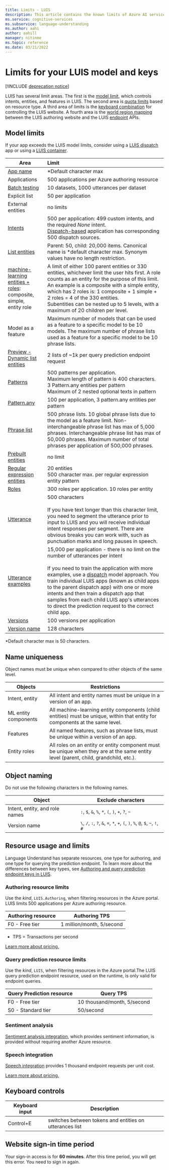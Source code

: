 ```yaml
---
title: Limits - LUIS
description: This article contains the known limits of Azure AI services Language Understanding (LUIS). LUIS has several limits areas. Model limit controls intents, entities, and features in LUIS. Quota limits based on key type. Keyboard combination controls the LUIS website.
ms.service: cognitive-services
ms.subservice: language-understanding
ms.author: aahi
author: aahill
manager: nitinme
ms.topic: reference
ms.date: 03/21/2022
---
```


# Limits for your LUIS model and keys

[!INCLUDE [deprecation notice](./includes/deprecation-notice.md)]


LUIS has several limit areas. The first is the [model limit](#model-limits), which controls intents, entities, and features in LUIS. The second area is [quota limits](#resource-usage-and-limits) based on resource type. A third area of limits is the [keyboard combination](#keyboard-controls) for controlling the LUIS website. A fourth area is the [world region mapping](luis-reference-regions.md) between the LUIS authoring website and the LUIS [endpoint](luis-glossary.md#endpoint) APIs.

## Model limits

If your app exceeds the LUIS model limits, consider using a [LUIS dispatch](luis-concept-enterprise.md#dispatch-tool-and-model) app or using a [LUIS container](luis-container-howto.md).

| Area | Limit |
| --- |:--- |
| [App name][luis-get-started-create-app] | \*Default character max |
| Applications | 500 applications per Azure authoring resource |
| [Batch testing][batch-testing] | 10 datasets, 1000 utterances per dataset |
| Explicit list | 50 per application |
| External entities | no limits |
| [Intents][intents] | 500 per application: 499 custom intents, and the required _None_ intent.<br>[Dispatch-based](https://aka.ms/dispatch-tool) application has corresponding 500 dispatch sources. |
| [List entities](concepts/entities.md) | Parent: 50, child: 20,000 items. Canonical name is \*default character max. Synonym values have no length restriction. |
| [machine-learning entities + roles](concepts/entities.md):<br> composite,<br>simple,<br>entity role | A limit of either 100 parent entities or 330 entities, whichever limit the user hits first. A role counts as an entity for the purpose of this limit. An example is a composite with a simple entity, which has 2 roles is: 1 composite + 1 simple + 2 roles = 4 of the 330 entities.<br>Subentities can be nested up to 5 levels, with a maximum of 20 children per level. |
| Model as a feature | Maximum number of models that can be used as a feature to a specific model to be 10 models. The maximum number of phrase lists used as a feature for a specific model to be 10 phrase lists. |
| [Preview - Dynamic list entities](./luis-migration-api-v3.md) | 2 lists of \~1k per query prediction endpoint request |
| [Patterns](luis-concept-patterns.md) | 500 patterns per application.<br>Maximum length of pattern is 400 characters.<br>3 Pattern.any entities per pattern<br>Maximum of 2 nested optional texts in pattern |
| [Pattern.any](concepts/entities.md) | 100 per application, 3 pattern.any entities per pattern |
| [Phrase list][phrase-list] | 500 phrase lists. 10 global phrase lists due to the model as a feature limit. Non-interchangeable phrase list has max of 5,000 phrases. Interchangeable phrase list has max of 50,000 phrases. Maximum number of total phrases per application  of 500,000 phrases. |
| [Prebuilt entities](./howto-add-prebuilt-models.md) | no limit |
| [Regular expression entities](concepts/entities.md) | 20 entities<br>500 character max. per regular expression entity pattern |
| [Roles](concepts/entities.md) | 300 roles per application. 10 roles per entity |
| [Utterance][utterances] | 500 characters<br><br>If you have text longer than this character limit, you need to segment the utterance prior to input to LUIS and you will receive individual intent responses per segment. There are obvious breaks you can work with, such as punctuation marks and long pauses in speech. |
| [Utterance examples][utterances] | 15,000 per application - there is no limit on the number of utterances per intent<br><br>If you need to train the application with more examples, use a [dispatch](https://github.com/Microsoft/botbuilder-tools/tree/master/packages/Dispatch) model approach. You train individual LUIS apps (known as child apps to the parent dispatch app) with one or more intents and then train a dispatch app that samples from each child LUIS app's utterances to direct the prediction request to the correct child app. |
| [Versions](./luis-concept-app-iteration.md) | 100 versions per application |
| [Version name][luis-how-to-manage-versions] | 128 characters |

\*Default character max is 50 characters.

## Name uniqueness

Object names must be unique when compared to other objects of the same level.

| Objects | Restrictions |
| --- | --- |
| Intent, entity | All intent and entity names must be unique in a version of an app. |
| ML entity components | All machine-learning entity components (child entities) must be unique, within that entity for components at the same level. |
| Features | All named features, such as phrase lists, must be unique within a version of an app. |
| Entity roles | All roles on an entity or entity component must be unique when they are at the same entity level (parent, child, grandchild, etc.). |

## Object naming

Do not use the following characters in the following names.

| Object | Exclude characters |
| --- | --- |
| Intent, entity, and role names | `:`, `$`, `&`, `%`, `*`, `(`, `)`, `+`, `?`, `~` |
| Version name | `\`, `/`, `:`, `?`, `&`, `=`, `*`, `+`, `(`, `)`, `%`, `@`, `$`, `~`, `!`, `#` |

## Resource usage and limits

Language Understand has separate resources, one type for authoring, and one type for querying the prediction endpoint. To learn more about the differences between key types, see [Authoring and query prediction endpoint keys in LUIS](luis-how-to-azure-subscription.md).

### Authoring resource limits

Use the _kind_, `LUIS.Authoring`, when filtering resources in the Azure portal. LUIS limits 500 applications per Azure authoring resource.

| Authoring resource | Authoring TPS |
| --- | --- |
| F0 - Free tier | 1 million/month, 5/second |

* TPS = Transactions per second

[Learn more about pricing.][pricing]

### Query prediction resource limits

Use the _kind_, `LUIS`, when filtering resources in the Azure portal.The LUIS query prediction endpoint resource, used on the runtime, is only valid for endpoint queries.

| Query Prediction resource | Query TPS |
| --- | --- |
| F0 - Free tier | 10 thousand/month, 5/second |
| S0 - Standard tier | 50/second |

### Sentiment analysis

[Sentiment analysis integration](luis-how-to-publish-app.md#enable-sentiment-analysis), which provides sentiment information, is provided without requiring another Azure resource.

### Speech integration

[Speech integration](../speech-service/how-to-recognize-intents-from-speech-csharp.md) provides 1 thousand endpoint requests per unit cost.

[Learn more about pricing.][pricing]

## Keyboard controls

| Keyboard input | Description |
| --- | --- |
| Control+E | switches between tokens and entities on utterances list |

## Website sign-in time period

Your sign-in access is for **60 minutes**. After this time period, you will get this error. You need to sign in again.

<!-- TBD: fix this link -->
[BATCH-TESTING]: ./luis-interactive-test.md#batch-testing
[INTENTS]: ./luis-concept-intent.md
[LUIS-GET-STARTED-CREATE-APP]: ./luis-get-started-create-app.md
[LUIS-HOW-TO-MANAGE-VERSIONS]: ./luis-how-to-manage-versions.md
[PHRASE-LIST]: ./concepts/patterns-features.md
[PRICING]: https://azure.microsoft.com/pricing/details/cognitive-services/language-understanding-intelligent-services/
[UTTERANCES]: ./concepts/utterances.md
